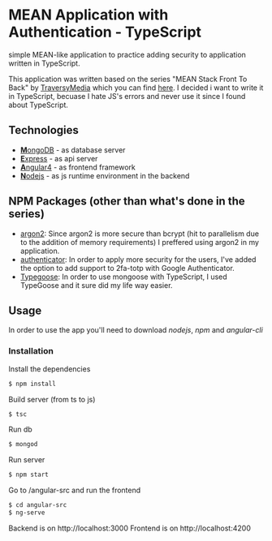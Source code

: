 # MEAN Application with Authentication - TypeScript
simple MEAN-like application to practice adding security to application written in TypeScript.

This application was written based on the series "MEAN Stack Front To Back" by [TraversyMedia](http://www.traversymedia.com/) which you can find [here](https://www.youtube.com/playlist?list=PLillGF-RfqbZMNtaOXJQiDebNXjVapWPZ).
I decided i want to write it in TypeScript, becuase I hate JS's errors and never use it since I found about TypeScript.

## Technologies
* [**M**ongoDB](https://www.mongodb.com/) - as database server
* [**E**xpress](https://expressjs.com/) - as api server
* [**A**ngular4](https://angular.io/) - as frontend framework
* [**N**odejs](https://nodejs.org/) - as js runtime environment in the backend

## NPM Packages (other than what's done in the series)
* [argon2](https://github.com/ranisalt/node-argon2): Since argon2 is more secure than bcrypt (hit to parallelism due to the addition of memory requirements) I preffered using argon2 in my application.
* [authenticator](https://git.daplie.com/Daplie/node-authenticator): In order to apply more security for the users, I've added the option to add support to 2fa-totp with Google Authenticator.
* [Typegoose](https://github.com/szokodiakos/typegoose): In order to use mongoose with TypeScript, I used TypeGoose and it sure did my life way easier.

## Usage
In order to use the app you'll need to download _nodejs_, _npm_ and _angular-cli_

### Installation

Install the dependencies

```sh
$ npm install
```
Build server (from ts to js)
```sh
$ tsc
```
Run db
```sh
$ mongod
```
Run server
```sh
$ npm start
```
Go to /angular-src and run the frontend
```sh
$ cd angular-src
$ ng-serve
```
Backend is on http://localhost:3000
Frontend is on http://localhost:4200

